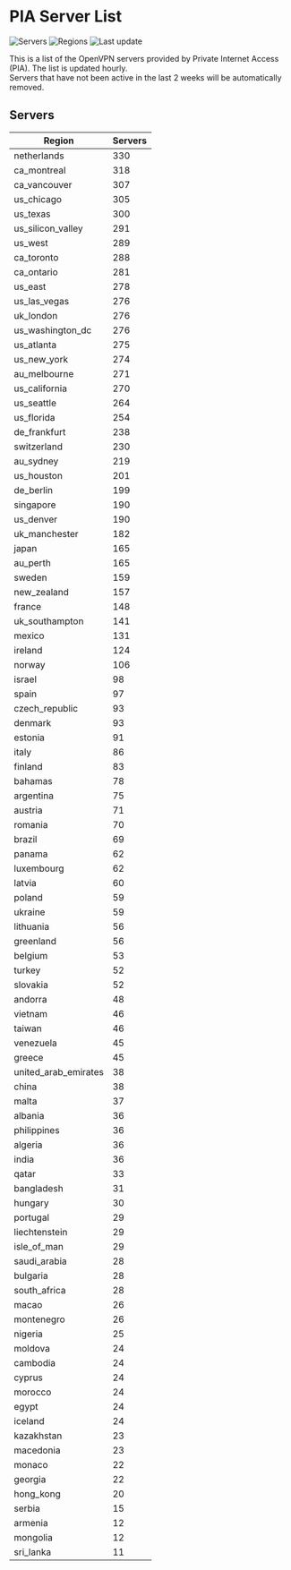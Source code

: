 # PIA Server List

![Servers](https://img.shields.io/badge/servers-11,076-blue)
![Regions](https://img.shields.io/badge/regions-97-blue)
![Last update](https://img.shields.io/badge/last_updated-Tue_Jul_02_02:16:07_UTC_2024-blue)

This is a list of the OpenVPN servers provided by Private Internet Access (PIA). The list is updated hourly. </br>
Servers that have not been active in the last 2 weeks will be automatically removed.

## Servers
| Region               | Servers |
|----------------------|---------|
| netherlands | 330 |
| ca_montreal | 318 |
| ca_vancouver | 307 |
| us_chicago | 305 |
| us_texas | 300 |
| us_silicon_valley | 291 |
| us_west | 289 |
| ca_toronto | 288 |
| ca_ontario | 281 |
| us_east | 278 |
| us_las_vegas | 276 |
| uk_london | 276 |
| us_washington_dc | 276 |
| us_atlanta | 275 |
| us_new_york | 274 |
| au_melbourne | 271 |
| us_california | 270 |
| us_seattle | 264 |
| us_florida | 254 |
| de_frankfurt | 238 |
| switzerland | 230 |
| au_sydney | 219 |
| us_houston | 201 |
| de_berlin | 199 |
| singapore | 190 |
| us_denver | 190 |
| uk_manchester | 182 |
| japan | 165 |
| au_perth | 165 |
| sweden | 159 |
| new_zealand | 157 |
| france | 148 |
| uk_southampton | 141 |
| mexico | 131 |
| ireland | 124 |
| norway | 106 |
| israel | 98 |
| spain | 97 |
| czech_republic | 93 |
| denmark | 93 |
| estonia | 91 |
| italy | 86 |
| finland | 83 |
| bahamas | 78 |
| argentina | 75 |
| austria | 71 |
| romania | 70 |
| brazil | 69 |
| panama | 62 |
| luxembourg | 62 |
| latvia | 60 |
| poland | 59 |
| ukraine | 59 |
| lithuania | 56 |
| greenland | 56 |
| belgium | 53 |
| turkey | 52 |
| slovakia | 52 |
| andorra | 48 |
| vietnam | 46 |
| taiwan | 46 |
| venezuela | 45 |
| greece | 45 |
| united_arab_emirates | 38 |
| china | 38 |
| malta | 37 |
| albania | 36 |
| philippines | 36 |
| algeria | 36 |
| india | 36 |
| qatar | 33 |
| bangladesh | 31 |
| hungary | 30 |
| portugal | 29 |
| liechtenstein | 29 |
| isle_of_man | 29 |
| saudi_arabia | 28 |
| bulgaria | 28 |
| south_africa | 28 |
| macao | 26 |
| montenegro | 26 |
| nigeria | 25 |
| moldova | 24 |
| cambodia | 24 |
| cyprus | 24 |
| morocco | 24 |
| egypt | 24 |
| iceland | 24 |
| kazakhstan | 23 |
| macedonia | 23 |
| monaco | 22 |
| georgia | 22 |
| hong_kong | 20 |
| serbia | 15 |
| armenia | 12 |
| mongolia | 12 |
| sri_lanka | 11 |
